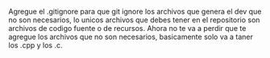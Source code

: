 Agregue el .gitignore para que git ignore los archivos que genera el dev que no son necesarios, lo unicos archivos que debes tener en el repositorio son archivos de codigo fuente o de recursos. Ahora no te va a perdir que te agregue los archivos que no son necesarios, basicamente solo va a taner los .cpp y los .c.
